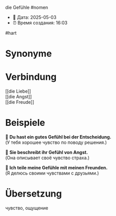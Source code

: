 die Gefühle
#nomen
- 📍 Дата: 2025-05-03
- ⏰ Время создания: 16:03

#hart
# Synonyme

# Verbindung 
[[die Liebe]]  
[[die Angst]]  
[[die Freude]]
# Beispiele
🔹 **Du hast ein gutes Gefühl bei der Entscheidung.**  
(У тебя хорошее чувство по поводу решения.)

🔹 **Sie beschreibt ihr Gefühl von Angst.**  
(Она описывает своё чувство страха.)

🔹 **Ich teile meine Gefühle mit meinen Freunden.**  
(Я делюсь своими чувствами с друзьями.)
# Übersetzung
чувство, ощущение